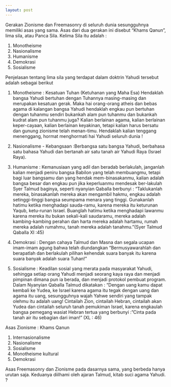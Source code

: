 ```yaml
---
layout: post
---
```


Gerakan Zionisme dan Freemasonry di seluruh dunia sesungguhnya memiliki asas yang sama. Asas dari dua gerakan ini disebut “Khams Qanun”, lima sila, atau Panca Sila. Kelima Sila itu adalah : 

1. Monotheisme 
2. Nasionalisme 
3. Humanisme 
4. Demokrasi 
5. Sosialisme 

Penjelasan tentang lima sila yang terdapat dalam doktrin Yahudi tersebut adalah sebagai berikut 

1. Monotheisme : Kesatuan Tuhan (Ketuhanan yang Maha Esa) Hendaklah bangsa Yahudi bertuhan dengan Tuhannya masing-masing dan merupakan kesatuan gerak. Maka hai orang-orang atheis dan bebas agama di kalangan bangsa Yahudi hendaklah engkau pun bertuhan dengan tuhanmu sendiri bukankah alam pun tuhanmu dan bukankah kudrat alam pun tuhanmu juga? Kalian berlainan agama, kalian berlainan keper-cayaan, kalian berlainan keyakinan, tetapi kalian harus bersatu dan gunung zionisme telah menan-timu. Hendaklah kalian tenggang menenggang, hormat menghormati hai Yahudi seluruh dunia ! 

2. Nasionalisme - Kebangsaan :Berbangsa satu bangsa Yahudi, berbahasa satu bahasa Yahudi dan bertanah air satu tanah air Yahudi Raya (Israel Raya). 

3. Humanisme : Kemanusiaan yang adil dan beradab berlakulah, janganlah kalian menjadi peniru bangsa Babilon yang telah membuangmu, tetapi bagi luar bangsamu dan yang hendak mem-binasakanmu, kalian adalah bangsa besar dan engkau pun jika keperluanmu mendesak ber-lakulah Syer Talmud baginya, seperti nyanyian Qaballa berbunyi : “Taklukanlah mereka, binasakanlah mereka akan mengambil hakmu, engkau adalah setinggi-tinggi bangsa seumpama menara yang tinggi. Gunakanlah hatimu ketika menghadapi sauda-ramu, karena mereka itu keturunan Yaqub, ketu-runan Israel. Buanglah hatimu ketika menghadapi lawanmu karena mereka itu bukan sekali-kali saudaramu, mereka adalah kambing-kambing perahan dan harta mereka adalah hartamu, rumah mereka adalah rumahmu, tanah mereka adalah tanahmu.”(Syer Talmud Qaballa XI :45) 

4. Demokrasi : Dengan cahaya Talmud dan Masna dan segala ucapan imam-imam agung bahwa telah diundangkan “Bermusyawarahlah dan berapatlah dan berlakulah pilihan kehendak suara banyak itu karena suara banyak adalah suara Tuhan!” 

5. Sosialisme : Keadilan sosial yang merata pada masyarakat Yahudi, sehingga setiap orang Yahudi menjadi seorang kaya raya dan menjadi pimpinan dimana pun ia berada, dan menjadi protokol pembuat program. Dalam Nyanyian Qaballa Talmud dikatakan : “Dengan uang kamu dapat kembali ke Yudea, ke Israel karena agama itu tegak dengan uang dan agama itu uang, sesungguhnya wajah Yahwe sendiri yang tampak olehmu itu adalah uang! Cintailah Zion, cintailah Hebran, cintailah akan Yudea dan cintailah seluruh tanah pemukiman Israel, karena engkaulah bangsa pemegang wasiat Hebran tertua yang berbunyi :”Cinta pada tanah air itu sebagian dari iman!” (XL : 46) 

Asas Zionisme : Khams Qanun 

1. Internasionalisme 
2. Nasionalisme 
3. Sosialisme 
4. Monotheisme kultural 
5. Demokrasi 

Asas Freemasonry dan Zionisme pada dasarnya sama, yang berbeda hanya urutan saja. Keduanya diilhami oleh ajaran Talmud, kitab suci agama Yahudi. ? 

